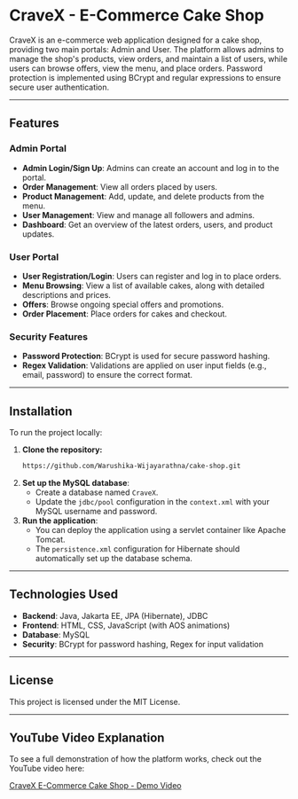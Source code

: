 # CraveX - E-Commerce Cake Shop

CraveX is an e-commerce web application designed for a cake shop, providing two main portals: Admin and User. The platform allows admins to manage the shop's products, view orders, and maintain a list of users, while users can browse offers, view the menu, and place orders. Password protection is implemented using BCrypt and regular expressions to ensure secure user authentication.

---

## Features

### Admin Portal
- **Admin Login/Sign Up**: Admins can create an account and log in to the portal.
- **Order Management**: View all orders placed by users.
- **Product Management**: Add, update, and delete products from the menu.
- **User Management**: View and manage all followers and admins.
- **Dashboard**: Get an overview of the latest orders, users, and product updates.

### User Portal
- **User Registration/Login**: Users can register and log in to place orders.
- **Menu Browsing**: View a list of available cakes, along with detailed descriptions and prices.
- **Offers**: Browse ongoing special offers and promotions.
- **Order Placement**: Place orders for cakes and checkout.

### Security Features
- **Password Protection**: BCrypt is used for secure password hashing.
- **Regex Validation**: Validations are applied on user input fields (e.g., email, password) to ensure the correct format.

---

## Installation

To run the project locally:

1. **Clone the repository:**
    ```bash
    https://github.com/Warushika-Wijayarathna/cake-shop.git
    ```
2. **Set up the MySQL database**:
    - Create a database named `CraveX`.
    - Update the `jdbc/pool` configuration in the `context.xml` with your MySQL username and password.
3. **Run the application**:
    - You can deploy the application using a servlet container like Apache Tomcat.
    - The `persistence.xml` configuration for Hibernate should automatically set up the database schema.

---

## Technologies Used
- **Backend**: Java, Jakarta EE, JPA (Hibernate), JDBC
- **Frontend**: HTML, CSS, JavaScript (with AOS animations)
- **Database**: MySQL
- **Security**: BCrypt for password hashing, Regex for input validation

---

## License

This project is licensed under the MIT License.

---

## YouTube Video Explanation

To see a full demonstration of how the platform works, check out the YouTube video here:

[CraveX E-Commerce Cake Shop - Demo Video](https://youtu.be/j4vjyADUXn0)

